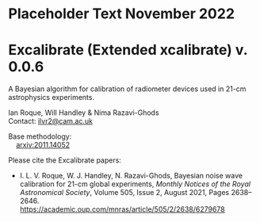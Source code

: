 # Placeholder Text November 2022

# Excalibrate (Extended xcalibrate) v. 0.0.6
A Bayesian algorithm for calibration of radiometer devices used in 21-cm astrophysics experiments.

Ian Roque, Will Handley & Nima Razavi-Ghods  
Contact: <ilvr2@cam.ac.uk>

Base methodology:  
&nbsp;&nbsp;&nbsp;&nbsp;[arxiv:2011.14052](https://arxiv.org/abs/2011.14052)

Please cite the Excalibrate papers:
* I. L. V. Roque, W. J. Handley, N. Razavi-Ghods, Bayesian noise wave calibration for 21-cm global experiments, *Monthly Notices of the Royal Astronomical Society*, Volume 505, Issue 2, August 2021, Pages 2638–2646.  
<https://academic.oup.com/mnras/article/505/2/2638/6279678>
